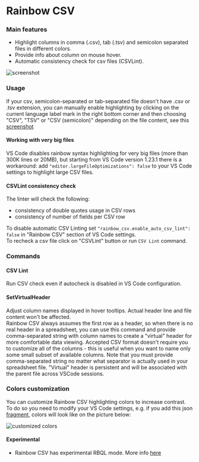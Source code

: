 # Rainbow CSV

### Main features

* Highlight columns in comma (.csv), tab (.tsv) and semicolon separated files in different colors.
* Provide info about column on mouse hover.
* Automatic consistency check for csv files (CSVLint).

![screenshot](https://i.imgur.com/PRFKVIN.png)

### Usage

If your csv, semicolon-separated or tab-separated file doesn't have .csv or .tsv extension, you can manually enable highlighting by clicking on the current language label mark in the right bottom corner and then choosing "CSV", "TSV" or "CSV (semicolon)" depending on the file content, see this [screenshot](https://stackoverflow.com/a/30776845/2898283)

#### Working with very big files

VS Code disables rainbow syntax highlighting for very big files (more than 300K lines or 20MB), but starting from VS Code version 1.23.1 there is a workaround: add `"editor.largeFileOptimizations": false` to your VS Code settings to highlight large CSV files.

#### CSVLint consistency check

The linter will check the following:  
* consistency of double quotes usage in CSV rows  
* consistency of number of fields per CSV row  

To disable automatic CSV Linting set `"rainbow_csv.enable_auto_csv_lint": false` in "Rainbow CSV" section of VS Code settings.  
To recheck a csv file click on "CSVLint" button or run `CSV Lint` command.  

### Commands

#### CSV Lint
Run CSV check even if autocheck is disabled in VS Code configuration.

#### SetVirtualHeader
Adjust column names displayed in hover tooltips. Actual header line and file content won't be affected.  
Rainbow CSV always assumes the first row as a header, so when there is no real header in a spreadsheet, you can use this command and provide comma-separated string with column names to create a "virtual" header for more comfortable data viewing. Accepted CSV format doesn't require you to customize all of the columns - this is useful when you want to name only some small subset of available columns. Note that you must provide comma-separated string no matter what separator is actually used in your spreadsheet file. "Virtual" header is persistent and will be associated with the parent file across VSCode sessions.

### Colors customization 
You can customize Rainbow CSV highlighting colors to increase contrast.  
To do so you need to modify your VS Code settings, e.g. if you add this json [fragment](https://github.com/mechatroner/vscode_rainbow_csv/blob/master/test/color_customization_example.md#colors-customization), colors will look like on the picture below:

![customized colors](https://i.imgur.com/45EJJv4.png)

#### Experimental

* Rainbow CSV has experimental RBQL mode. More info [here](https://github.com/mechatroner/vscode_rainbow_csv/blob/master/RBQL.md#rbql)
